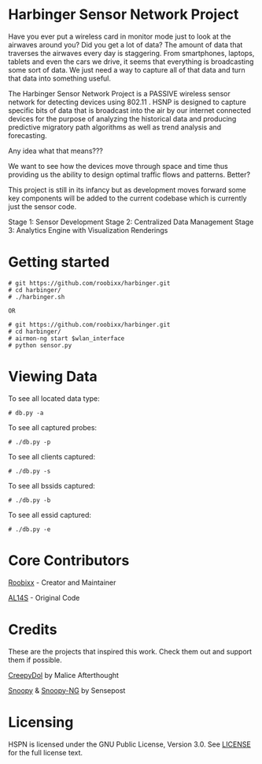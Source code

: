 # Harbinger Sensor Network Project

Have you ever put a wireless card in monitor mode just to look at the
airwaves around you?  Did you get a lot of data?  The amount of data
that traverses the airwaves every day is staggering.  From smartphones,
laptops, tablets and even the cars we drive, it seems that everything
is broadcasting some sort of data.  We just need a way to capture all
of that data and turn that data into something useful.

The Harbinger Sensor Network Project is a PASSIVE wireless sensor network
for detecting devices using 802.11 .  HSNP is designed to capture
specific bits of data that is broadcast into the air by our internet
connected devices for the purpose of analyzing the historical data and
producing predictive migratory path algorithms as well as trend analysis
and forecasting.

Any idea what that means???

We want to see how the devices move through space and time thus providing
us the ability to design optimal traffic flows and patterns.  Better?

This project is still in its infancy but as development moves forward
some key components will be added to the current codebase which is
currently just the sensor code.

Stage 1:  Sensor Development
Stage 2:  Centralized Data Management
Stage 3:  Analytics Engine with Visualization Renderings


Getting started
===============
```
# git https://github.com/roobixx/harbinger.git
# cd harbinger/
# ./harbinger.sh

OR

# git https://github.com/roobixx/harbinger.git
# cd harbinger/
# airmon-ng start $wlan_interface
# python sensor.py
```
Viewing Data
============
To see all located data type:
```
# db.py -a 
```
To see all captured probes:
```
# ./db.py -p
```
To see all clients captured:
```
# ./db.py -s
```
To see all bssids captured:
```
# ./db.py -b
```
To see all essid captured:
```
# ./db.py -e
```
Core Contributors
=================

[Roobixx](https://github.com/roobixx) - Creator and Maintainer

[AL14S](https://twitter.com/al14s) - Original Code

Credits
=======
These are the projects that inspired this work.  Check them out and
support them if possible.

[CreepyDol](https://media.blackhat.com/us-13/US-13-OConnor-CreepyDOL-Cheap-Distributed-Stalking-Slides.pdf) by Malice Afterthought

[Snoopy](https://github.com/sensepost/snoopy-ng) & [Snoopy-NG](https://github.com/sensepost/Snoopy) by Sensepost

Licensing
=========
HSPN is licensed under the GNU Public License, Version 3.0. See
[LICENSE](https://github.com/roobixx/harbinger/blob/master/LICENSE)
for the full license text.
